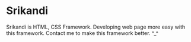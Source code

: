 # Srikandi
Srikandi is HTML, CSS Framework. Developing web page more easy with this framework.
Contact me to make this framework better.
^_^
